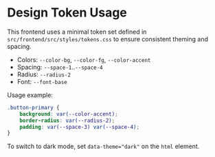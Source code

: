 # Design Token Usage

This frontend uses a minimal token set defined in `src/frontend/src/styles/tokens.css` to ensure consistent theming and spacing.

- Colors: `--color-bg`, `--color-fg`, `--color-accent`
- Spacing: `--space-1`..`--space-4`
- Radius: `--radius-2`
- Font: `--font-base`

Usage example:

```css
.button-primary {
	background: var(--color-accent);
	border-radius: var(--radius-2);
	padding: var(--space-3) var(--space-4);
}
```

To switch to dark mode, set `data-theme="dark"` on the `html` element.

